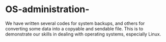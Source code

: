 # OS-administration-
We have written several codes for system backups, and others for converting some data into a copyable and sendable file. This is to demonstrate our skills in dealing with operating systems, especially Linux.
